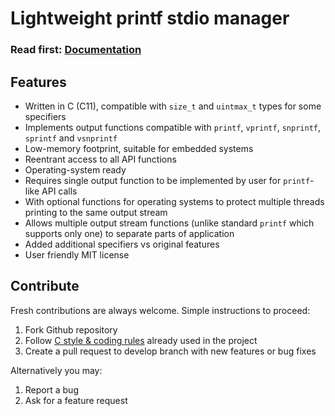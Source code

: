 # Lightweight printf stdio manager

<h3>Read first: <a href="http://docs.majerle.eu/projects/lwprintf/">Documentation</a></h3>

## Features

* Written in C (C11), compatible with ``size_t`` and ``uintmax_t`` types for some specifiers
* Implements output functions compatible with ``printf``, ``vprintf``, ``snprintf``, ``sprintf`` and ``vsnprintf``
* Low-memory footprint, suitable for embedded systems
* Reentrant access to all API functions
* Operating-system ready
* Requires single output function to be implemented by user for ``printf``-like API calls
* With optional functions for operating systems to protect multiple threads printing to the same output stream
* Allows multiple output stream functions (unlike standard ``printf`` which supports only one) to separate parts of application
* Added additional specifiers vs original features
* User friendly MIT license

## Contribute

Fresh contributions are always welcome. Simple instructions to proceed:

1. Fork Github repository
2. Follow [C style & coding rules](https://github.com/MaJerle/c-code-style) already used in the project
3. Create a pull request to develop branch with new features or bug fixes

Alternatively you may:

1. Report a bug
2. Ask for a feature request

